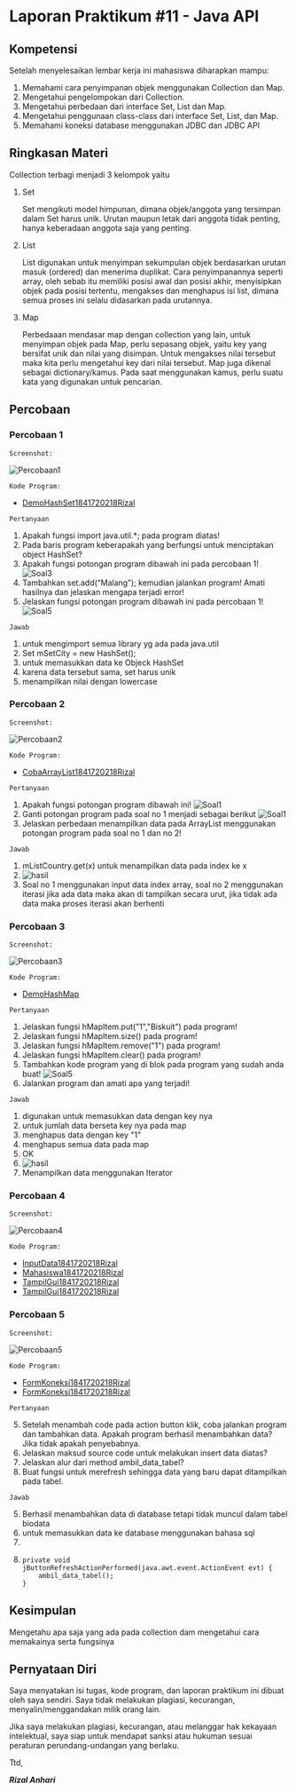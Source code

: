 # Laporan Praktikum #11 - Java API

## Kompetensi

Setelah menyelesaikan lembar kerja ini mahasiswa diharapkan mampu:

1. Memahami cara penyimpanan objek menggunakan Collection dan Map.
2. Mengetahui pengelompokan dari Collection.
3. Mengetahui perbedaan dari interface Set, List dan Map.
4. Mengetahui penggunaan class-class dari interface Set, List, dan Map.
5. Memahami koneksi database menggunakan JDBC dan JDBC API

## Ringkasan Materi

Collection terbagi menjadi 3 kelompok yaitu

1. Set

    Set mengikuti model himpunan, dimana objek/anggota yang tersimpan dalam Set harus unik. Urutan maupun letak dari anggota tidak penting, hanya keberadaan anggota saja yang penting.

2. List

    List digunakan untuk menyimpan sekumpulan objek berdasarkan urutan masuk (ordered) dan menerima duplikat. Cara penyimpanannya seperti array, oleh sebab itu memiliki posisi awal dan posisi akhir, menyisipkan objek pada posisi tertentu, mengakses dan menghapus isi list, dimana semua proses ini selalu didasarkan pada urutannya.

3. Map

    Perbedaaan mendasar map dengan collection yang lain, untuk menyimpan objek pada Map, perlu sepasang objek, yaitu key yang bersifat unik dan nilai yang disimpan. Untuk mengakses nilai tersebut maka kita perlu mengetahui key dari nilai tersebut. Map juga dikenal sebagai dictionary/kamus. Pada saat menggunakan kamus, perlu suatu kata yang digunakan untuk pencarian.

## Percobaan

### Percobaan 1

`Screenshot:`

![Percobaan1](img/percobaan1.png)

`Kode Program:`

* [DemoHashSet1841720218Rizal](../../src/12_Java_API/Percobaan1/DemoHashSet1841720218Rizal.java)

`Pertanyaan`

1. Apakah fungsi import java.util.*; pada program diatas!
2. Pada baris program keberapakah yang berfungsi untuk menciptakan object HashSet?
3. Apakah fungsi potongan program dibawah ini pada percobaan 1!
![Soal3](img/soal1_3.png) 
4. Tambahkan set.add(“Malang”); kemudian jalankan program! Amati hasilnya dan jelaskan mengapa terjadi error!
5. Jelaskan fungsi potongan program dibawah ini pada percobaan 1!
![Soal5](img/soal1_5.png) 

`Jawab`

1. untuk mengimport semua library yg ada pada java.util
2. Set mSetCity = new HashSet();
3. untuk memasukkan data ke Objeck HashSet
4. karena data tersebut sama, set harus unik
5. menampilkan nilai dengan lowercase

### Percobaan 2

`Screenshot:`

![Percobaan2](img/percobaan2.png)

`Kode Program:`

* [CobaArrayList1841720218Rizal](../../src/12_Java_API/Percobaan2/CobaArrayList1841720218Rizal.java)

`Pertanyaan`

1. Apakah fungsi potongan program dibawah ini!
    ![Soal1](img/soal2_1.png) 
2. Ganti potongan program pada soal no 1 menjadi sebagai berikut
    ![Soal1](img/soal2_2.png) 
3. Jelaskan perbedaan menampilkan data pada ArrayList menggunakan potongan program pada soal no 1 dan no 2!

`Jawab`

1. mListCountry.get(x) untuk menampilkan data pada index ke x
2. ![hasil](img/hasilsoal2_2.png) 
3. Soal no 1 menggunakan input data index array, soal no 2 menggunakan iterasi jika ada data maka akan di tampilkan secara urut, jika tidak ada data maka proses iterasi akan berhenti

### Percobaan 3

`Screenshot:`

![Percobaan3](img/percobaan3.png)

`Kode Program:`

* [DemoHashMap](../../src/12_Java_API/Percobaan3/DemoHashMap.java)

`Pertanyaan`

1. Jelaskan fungsi hMapItem.put("1","Biskuit") pada program!
2. Jelaskan fungsi hMapItem.size() pada program!
3. Jelaskan fungsi hMapItem.remove("1") pada program!
4. Jelaskan fungsi hMapItem.clear() pada program!
5. Tambahkan kode program yang di blok pada program yang sudah anda buat!
![Soal5](img/soal3_5.png)
6. Jalankan program dan amati apa yang terjadi!

`Jawab`

1. digunakan untuk memasukkan data dengan key nya
2. untuk jumlah data berseta key nya pada map
3. menghapus data dengan key "1"
4. menghapus semua data pada map
5. OK
6. ![hasil](img/hasilsoal3_6.png)
7. Menampilkan data menggunakan Iterator 

### Percobaan 4

`Screenshot:`

![Percobaan4](img/percobaan4.png)

`Kode Program:`

* [InputData1841720218Rizal](../../src/12_Java_API/Percobaan4/InputData1841720218Rizal.java)
* [Mahasiswa1841720218Rizal](../../src/12_Java_API/Percobaan4/Mahasiswa1841720218Rizal.java)
* [TampilGui1841720218Rizal](../../src/12_Java_API/Percobaan4/TampilGui1841720218Rizal.java)
* [TampilGui1841720218Rizal](../../src/12_Java_API/Percobaan4/TampilGui1841720218Rizal.form)

### Percobaan 5

`Screenshot:`

![Percobaan5](img/percobaan5.png)

`Kode Program:`

* [FormKoneksi1841720218Rizal](../../src/12_Java_API/Percobaan5/FormKoneksi1841720218Rizal.form)
* [FormKoneksi1841720218Rizal](../../src/12_Java_API/Percobaan5/FormKoneksi1841720218Rizal.java)

`Pertanyaan`

5. Setelah menambah code pada action button klik, coba jalankan program dan tambahkan data. Apakah program berhasil menambahkan data? Jika tidak apakah penyebabnya.
6. Jelaskan maksud source code untuk melakukan insert data diatas?
9. Jelaskan alur dari method ambil_data_tabel?
10. Buat fungsi untuk merefresh sehingga data yang baru dapat ditampilkan pada tabel.

`Jawab`

5. Berhasil menambahkan data di database tetapi tidak muncul dalam tabel biodata
6. untuk memasukkan data ke database menggunakan bahasa sql
9. 
10. ```
    private void jButtonRefreshActionPerformed(java.awt.event.ActionEvent evt) {                                               
        ambil_data_tabel();
    }
    ```

## Kesimpulan

Mengetahu apa saja yang ada pada collection dam mengetahui cara memakainya serta fungsinya

## Pernyataan Diri

Saya menyatakan isi tugas, kode program, dan laporan praktikum ini dibuat oleh saya sendiri. Saya tidak melakukan plagiasi, kecurangan, menyalin/menggandakan milik orang lain.

Jika saya melakukan plagiasi, kecurangan, atau melanggar hak kekayaan intelektual, saya siap untuk mendapat sanksi atau hukuman sesuai peraturan perundang-undangan yang berlaku.

Ttd,

***Rizal Anhari***